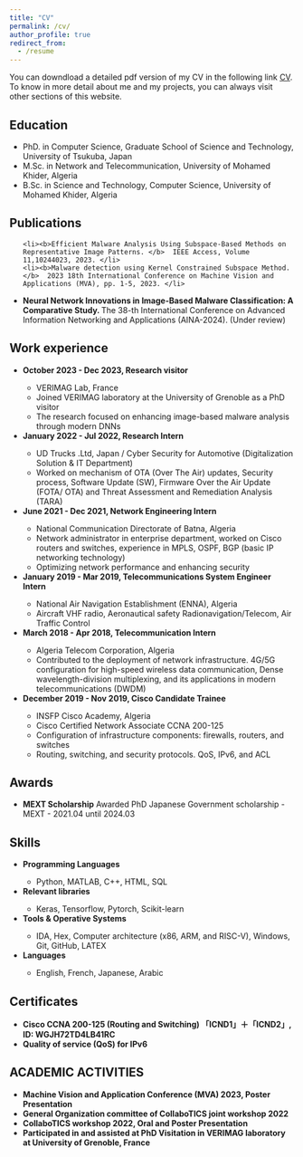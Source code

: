 ```yaml
---
title: "CV"
permalink: /cv/
author_profile: true
redirect_from:
  - /resume
---
```


<div class="text-justify">

<p>You can downdload a detailed pdf version of my CV in the following link <a href="https://djaferbenchadi.github.io/djafer.github.io/tree/master/files/CV.pdf">CV</a>. To know in more detail about me and my projects, you can always visit other sections of this website. </p>

<h2>Education</h2>

<ul>
	<li>PhD. in Computer Science, Graduate School of Science and Technology, University of Tsukuba, Japan </li>
	<li>M.Sc. in Network and Telecommunication, University of Mohamed Khider, Algeria </li>
	<li>B.Sc. in Science and Technology, Computer Science, University of Mohamed Khider, Algeria </li>

</ul>


<h2>Publications</h2>
<ul>

 	<li><b>Efficient Malware Analysis Using Subspace-Based Methods on Representative Image Patterns. </b>  IEEE Access, Volume 11,10244023, 2023. </li>
 	<li><b>Malware detection using Kernel Constrained Subspace Method. </b>  2023 18th International Conference on Machine Vision and Applications (MVA), pp. 1-5, 2023. </li>
  <li><b>Neural Network Innovations in Image-Based Malware Classification: A Comparative Study. </b> The 38-th International Conference on Advanced Information Networking and Applications (AINA-2024). (Under review)</li>

</ul>



<h2>Work experience</h2>
<ul>

<li><b> October 2023 - Dec 2023, Research visitor</b></li>
	<ul>
  	<li>VERIMAG Lab, France </li>
  	<li>Joined VERIMAG laboratory at the University of Grenoble as a PhD visitor </li>
  	<li>The research focused on enhancing image-based malware analysis through modern DNNs  </li>
	</ul>

<li><b> January 2022 - Jul 2022, Research Intern</b></li>
	<ul>
  	<li>UD Trucks .Ltd, Japan / Cyber Security for Automotive (Digitalization Solution & IT Department) </li>
  	<li>Worked on mechanism of OTA (Over The Air) updates, Security process, Software Update (SW), Firmware Over the Air Update (FOTA/ OTA) and Threat Assessment and Remediation Analysis (TARA)</li>
	</ul>

<li><b> June 2021 - Dec 2021, Network Engineering Intern</b></li>
	<ul>
  	<li>National Communication Directorate of Batna, Algeria </li>
  	<li>Network administrator in enterprise department, worked on Cisco routers and switches, experience in MPLS, OSPF, BGP (basic IP networking technology) </li>
  	<li>Optimizing network performance and enhancing security </li>
	</ul>

<li><b> January 2019 - Mar 2019, Telecommunications System Engineer Intern</b></li>
	<ul>
  	<li>National Air Navigation Establishment (ENNA), Algeria </li>
  	<li>Aircraft VHF radio, Aeronautical safety Radionavigation/Telecom, Air Traffic Control </li>
	</ul>

<li><b> March 2018 - Apr 2018, Telecommunication Intern</b></li>
	<ul>
  	<li>Algeria Telecom Corporation, Algeria </li>
  	<li>Contributed to the deployment of network infrastructure. 4G/5G configuration for high-speed wireless data communication, Dense wavelength-division multiplexing, and its applications in modern telecommunications (DWDM) </li>
	</ul>

<li><b> December 2019 - Nov 2019, Cisco Candidate Trainee</b></li>
	<ul>
  	<li>INSFP Cisco Academy, Algeria </li>
  	<li>Cisco Certified Network Associate CCNA 200-125 </li>
  	<li>Configuration of infrastructure components: firewalls, routers, and switches </li>
  	<li>Routing, switching, and security protocols. QoS, IPv6, and ACL </li>
	</ul>

</ul>


<h2>Awards</h2>
<ul>

  <li><b>MEXT Scholarship</b> Awarded PhD Japanese Government scholarship - MEXT - 2021.04 until 2024.03 </li>
</ul>


<h2> Skills </h2>

<ul>

<li><b> Programming Languages </b></li>
	<ul>
  	<li>Python, MATLAB, C++, HTML, SQL</li>
	</ul>

<li><b> Relevant libraries </b></li>
	<ul>
  	<li>Keras, Tensorflow, Pytorch, Scikit-learn</li>
	</ul>

<li><b> Tools & Operative Systems </b></li>
	<ul>
  	<li>IDA, Hex, Computer architecture (x86, ARM, and RISC-V), Windows, Git, GitHub, LATEX</li>
	</ul>

<li><b> Languages </b></li>
	<ul>
  	<li> English, French, Japanese, Arabic </li>
	</ul>
</ul>

<h2>Certificates</h2>
<ul>

  <li><b>Cisco CCNA 200-125 (Routing and Switching) 「ICND1」＋「ICND2」, ID: WGJH72TD4LB41RC </li>

  <li><b>Quality of service (QoS) for IPv6 </li>
</ul>

<h2>ACADEMIC ACTIVITIES</h2>
<ul>

  <li><b>Machine Vision and Application Conference (MVA) 2023, Poster Presentation </li>
  <li><b>General Organization committee of CollaboTICS joint workshop 2022 </li>
  <li><b>CollaboTICS workshop 2022, Oral and Poster Presentation </li>
  <li><b>Participated in and assisted at PhD Visitation in VERIMAG laboratory at University of Grenoble, France </li>
</ul>


</div>
